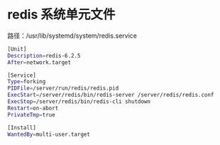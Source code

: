 # redis 系统单元文件

路径：/usr/lib/systemd/system/redis.service

```sh
[Unit]
Description=redis-6.2.5
After=network.target

[Service]
Type=forking
PIDFile=/server/run/redis/redis.pid
ExecStart=/server/redis/bin/redis-server /server/redis/redis.conf
ExecStop=/server/redis/bin/redis-cli shutdown
Restart=on-abort
PrivateTmp=true

[Install]
WantedBy=multi-user.target
```
